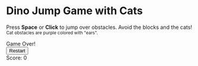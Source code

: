 
<html lang="en">
<head>
<meta charset="UTF-8" />
<meta name="viewport" content="width=device-width, initial-scale=1" />
<title>Dino Jump Game with Cats</title>
<style>
  @import url('https://fonts.googleapis.com/css2?family=Poppins:wght@600&display=swap');

  :root {
    --color-bg: #f0f0f3;
    --color-ground: #d7d7d7;
    --color-dino: #4b5563;
    --color-obstacle: #111827;
    --color-cat: #8b5cf6; /* violetish for cat */
    --color-text: #374151;
    --color-shadow: rgba(0,0,0,0.1);
    --font-primary: 'Poppins', sans-serif;
  }

  * {
    box-sizing: border-box;
  }

  body {
    margin: 0;
    background: var(--color-bg);
    font-family: var(--font-primary);
    color: var(--color-text);
    display: flex;
    justify-content: center;
    align-items: flex-start;
    height: 100vh;
    padding: 2rem;
    user-select: none;
  }

  .container {
    max-width: 600px;
    width: 100%;
    text-align: center;
  }

  h1 {
    font-weight: 700;
    font-size: 3rem;
    margin-bottom: 0.25rem;
    color: var(--color-dino);
  }

  p.instructions {
    font-weight: 600;
    color: #6b7280;
    margin-bottom: 1.5rem;
  }

  .instructions small {
    display: block;
    margin-top: 0.5rem;
    color: #9ca3af;
    font-weight: 500;
    font-style: italic;
  }

  .game-area {
    position: relative;
    width: 100%;
    height: 180px;
    background: white;
    border-radius: 1rem;
    box-shadow: 0 10px 15px var(--color-shadow);
    overflow: hidden;
  }

  .ground {
    position: absolute;
    bottom: 0;
    width: 100%;
    height: 40px;
    background: var(--color-ground);
    box-shadow: inset 0 2px 4px rgba(0,0,0,0.1);
  }

  .dino {
    position: absolute;
    bottom: 40px;
    left: 60px;
    width: 40px;
    height: 40px;
    background: var(--color-dino);
    border-radius: 8px 8px 0 0;
    box-shadow: 0 4px 8px var(--color-shadow);
    transition: bottom 0.2s ease;
    transform-origin: bottom center;
  }

  .dino.jumping {
    animation: jump-animation 600ms ease forwards;
  }

  @keyframes jump-animation {
    0% { bottom: 40px; }
    30% { bottom: 110px; }
    60% { bottom: 110px; }
    100% { bottom: 40px; }
  }

  /* Obstacle styles */
  .obstacle {
    position: absolute;
    bottom: 40px;
    width: 24px;
    height: 40px;
    background: var(--color-obstacle);
    border-radius: 4px;
    box-shadow: 0 4px 6px var(--color-shadow);
  }

  /* Cat obstacle style */
  .cat-obstacle {
    position: absolute;
    bottom: 40px;
    width: 24px;
    height: 30px;
    background: var(--color-cat);
    border-radius: 20% 20% 50% 50% / 60% 60% 30% 30%; /* catbits rounded for ears and body */
    box-shadow: 0 6px 10px rgba(139, 92, 246, 0.5);
  }

  /* Add small "ears" pseudo elements for cat shape */
  .cat-obstacle::before, .cat-obstacle::after {
    content: "";
    position: absolute;
    top: 2px;
    width: 7px;
    height: 8px;
    background: var(--color-cat);
    border-radius: 60% 60% 20% 20% / 70% 70% 30% 30%;
    box-shadow: 0 3px 6px rgba(139, 92, 246, 0.4);
  }
  .cat-obstacle::before {
    left: 2px;
    transform: rotate(-20deg);
  }
  .cat-obstacle::after {
    right: 2px;
    transform: rotate(20deg);
  }

  .scoreboard {
    margin-top: 1rem;
    font-size: 1.25rem;
    font-weight: 700;
  }

  .game-over {
    position: absolute;
    top: 40%;
    left: 50%;
    transform: translate(-50%, -50%);
    background: rgba(243, 244, 246, 0.95);
    padding: 2rem 3rem;
    border-radius: 1rem;
    box-shadow: 0 12px 24px rgba(0,0,0,0.15);
    font-weight: 700;
    font-size: 1.5rem;
    color: #ef4444;
    user-select: none;
    display: none;
    z-index: 10;
  }

  button.restart-button {
    margin-top: 1rem;
    background: #4f46e5;
    color: white;
    border: none;
    padding: 0.75rem 1.5rem;
    border-radius: 0.75rem;
    font-size: 1rem;
    font-weight: 600;
    cursor: pointer;
    transition: background-color 0.3s ease;
  }

  button.restart-button:hover,
  button.restart-button:focus {
    background: #4338ca;
    outline: none;
  }

  @media (max-width: 480px) {
    h1 {
      font-size: 2.25rem;
    }

    .game-area {
      height: 150px;
    }

    .dino {
      width: 32px;
      height: 32px;
      left: 40px;
      bottom: 32px;
    }

    .obstacle, .cat-obstacle {
      width: 18px;
      height: 32px;
      bottom: 32px;
    }
  }
</style>
</head>
<body>
  <div class="container" role="main">
    <h1>Dino Jump Game with Cats</h1>
    <p class="instructions">
      Press <strong>Space</strong> or <strong>Click</strong> to jump over obstacles. Avoid the blocks and the cats!
      <small>Cat obstacles are purple colored with "ears".</small>
    </p>
    <div class="game-area" aria-label="Game area with running dino, cats, and obstacles" tabindex="0">
      <div class="ground"></div>
      <div class="dino" aria-live="polite" aria-atomic="true" aria-label="Dinosaur character"></div>
      <div class="game-over" role="alert" aria-live="assertive">
        Game Over!<br />
        <button class="restart-button" aria-label="Restart game">Restart</button>
      </div>
    </div>
    <div class="scoreboard" aria-label="Score board" aria-live="polite" aria-atomic="true">Score: 0</div>
  </div>

  <script>
    (function() {
      const gameArea = document.querySelector('.game-area');
      const dino = document.querySelector('.dino');
      const groundHeight = 40;
      const gravity = 0.6;
      const jumpStrength = 12;
      let obstacles = [];
      let gameSpeed = 6;
      let animationFrameId;
      let score = 0;
      let gameOver = false;
      let jumpVelocity = 0;
      let dinoBottom = groundHeight;
      let canJump = true;

      const scoreboard = document.querySelector('.scoreboard');
      const gameOverPanel = document.querySelector('.game-over');
      const restartButton = document.querySelector('.restart-button');

      // Create obstacle element, randomly cat or block
      function createObstacle() {
        const isCat = Math.random() < 0.4; // 40% chance cat obstacle
        const obs = document.createElement('div');
        if (isCat) {
          obs.classList.add('cat-obstacle');
          // Cats are a bit shorter and narrower in height style
          obs.style.height = '30px';
        } else {
          obs.classList.add('obstacle');
          obs.style.height = '40px';
        }
        obs.style.right = '-30px';
        gameArea.appendChild(obs);
        obstacles.push({
          element: obs,
          x: gameArea.clientWidth + 30,
          width: obs.offsetWidth,
          type: isCat ? 'cat' : 'block'
        });
      }

      function resetObstacle(obs) {
        obs.x = gameArea.clientWidth + 30;
        obs.element.style.right = '-30px';
      }

      function updateObstacles() {
        for(let i = 0; i < obstacles.length; i++) {
          let obs = obstacles[i];
          obs.x -= gameSpeed;
          if (obs.x + obs.width < 0) {
            // Reset obstacle
            obs.x = gameArea.clientWidth + 30;
            // Randomly choose new obstacle type on reset
            const isCat = Math.random() < 0.4;
            obs.type = isCat ? 'cat' : 'block';
            obs.element.className = ''; // reset classes
            if (isCat) {
              obs.element.classList.add('cat-obstacle');
              obs.element.style.height = '30px';
              obs.width = obs.element.offsetWidth;
            } else {
              obs.element.classList.add('obstacle');
              obs.element.style.height = '40px';
              obs.width = obs.element.offsetWidth;
            }
          }
          obs.element.style.right = (gameArea.clientWidth - obs.x) + 'px';

          if (checkCollision(obs)) {
            endGame();
          }
        }
      }

      function checkCollision(obstacle) {
        // Dino rectangle
        const dinoRect = {
          left: 60,
          bottom: dinoBottom,
          top: dinoBottom + dino.offsetHeight,
          right: 60 + dino.offsetWidth
        };
        // Obstacle rectangle
        const obstacleRect = {
          left: obstacle.x,
          bottom: groundHeight,
          top: groundHeight + obstacle.element.offsetHeight,
          right: obstacle.x + obstacle.width
        };

        // Check horizontal overlap
        const horizontalCollision = !(dinoRect.right < obstacleRect.left || dinoRect.left > obstacleRect.right);
        // Check vertical overlap
        const verticalCollision = !(dinoRect.bottom > obstacleRect.top || dinoRect.top < obstacleRect.bottom);

        return horizontalCollision && verticalCollision;
      }

      function jump() {
        if (!canJump || gameOver) return;
        jumpVelocity = jumpStrength;
        canJump = false;
        dino.classList.add('jumping');
        setTimeout(() => {
          dino.classList.remove('jumping');
        }, 600);
      }

      function updateDino() {
        if (dinoBottom > groundHeight || jumpVelocity > 0) {
          dinoBottom += jumpVelocity;
          jumpVelocity -= gravity;
          if (dinoBottom <= groundHeight) {
            dinoBottom = groundHeight;
            canJump = true;
          }
          dino.style.bottom = dinoBottom + 'px';
        }
      }

      function updateScore() {
        if (!gameOver) {
          score++;
          scoreboard.textContent = 'Score: ' + score;
        }
      }

      function gameLoop() {
        if (gameOver) return;
        updateDino();
        updateObstacles();
        updateScore();
        animationFrameId = requestAnimationFrame(gameLoop);
      }

      function endGame() {
        gameOver = true;
        gameOverPanel.style.display = 'block';
      }

      function restartGame() {
        // Reset variables
        score = 0;
        scoreboard.textContent = 'Score: 0';
        dinoBottom = groundHeight;
        jumpVelocity = 0;
        canJump = true;
        gameOver = false;
        gameOverPanel.style.display = 'none';
        dino.style.bottom = dinoBottom + 'px';
        // Reset obstacle positions randomly and types
        obstacles.forEach((obs, i) => {
          obs.x = gameArea.clientWidth + 100 + i * 300;
          obs.element.style.right = (gameArea.clientWidth - obs.x) + 'px';
          // Randomly set obstacle type
          const isCat = Math.random() < 0.4;
          obs.type = isCat ? 'cat' : 'block';
          obs.element.className = '';
          if (isCat) {
            obs.element.classList.add('cat-obstacle');
            obs.element.style.height = '30px';
            obs.width = obs.element.offsetWidth;
          } else {
            obs.element.classList.add('obstacle');
            obs.element.style.height = '40px';
            obs.width = obs.element.offsetWidth;
          }
        });
        // Restart game loop
        animationFrameId = requestAnimationFrame(gameLoop);
      }

      function setupGame() {
        // Create initial obstacles spaced apart
        for(let i = 0; i < 2; i++) {
          createObstacle();
          obstacles[i].x = gameArea.clientWidth + 100 + i * 300;
          obstacles[i].element.style.right = (gameArea.clientWidth - obstacles[i].x) + 'px';
        }
        // Start the loop
        animationFrameId = requestAnimationFrame(gameLoop);
      }

      // Event listeners
      window.addEventListener('keydown', e => {
        if (e.code === 'Space') {
          e.preventDefault();
          if (gameOver) {
            restartGame();
          } else {
            jump();
          }
        }
      });

      gameArea.addEventListener('click', () => {
        if (gameOver) {
          restartGame();
        } else {
          jump();
        }
      });

      restartButton.addEventListener('click', () => {
        restartGame();
      });

      setupGame();
    })();
  </script>
</body>
</html>

